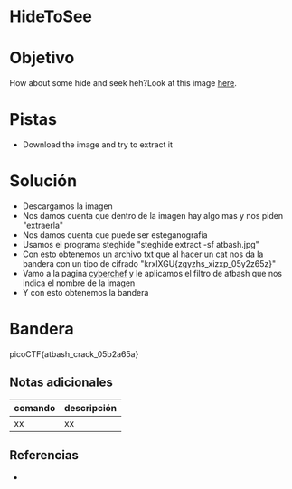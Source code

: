 # HideToSee

# Objetivo
How about some hide and seek heh?Look at this image [here](https://artifacts.picoctf.net/c/237/atbash.jpg).

# Pistas
- Download the image and try to extract it

# Solución
- Descargamos la imagen
- Nos damos cuenta que dentro de la imagen hay algo mas y nos piden "extraerla"
- Nos damos cuenta que puede ser esteganografía
- Usamos el programa steghide "steghide extract -sf atbash.jpg"
- Con esto obtenemos un archivo txt que al hacer un cat nos da la bandera con un tipo de cifrado "krxlXGU{zgyzhs_xizxp_05y2z65z}" 
- Vamo a la pagina [cyberchef](https://gchq.github.io/CyberChef/) y le aplicamos el filtro de atbash que nos indica el nombre de la imagen
- Y con esto obtenemos la bandera

# Bandera
picoCTF{atbash_crack_05b2a65a}

## Notas adicionales
| comando | descripción |
| ------ | ------ |
| xx | xx |

## Referencias
- []()